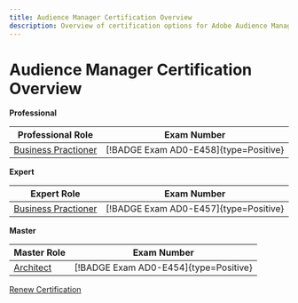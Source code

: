 ```yaml
---
title: Audience Manager Certification Overview
description: Overview of certification options for Adobe Audience Manager
---
```

# Audience Manager Certification Overview

**Professional**

| Professional Role | Exam Number |
|--- |--- |
| [Business Practioner](/help/certifications/aam/aam-p-business.md) | [!BADGE Exam AD0-E458]{type=Positive} |

**Expert**

| Expert Role | Exam Number |
|--- |--- |
| [Business Practioner](/help/certifications/aam/aam-e-business.md) | [!BADGE Exam AD0-E457]{type=Positive} |

**Master**

| Master Role | Exam Number |
|--- |--- |
| [Architect](/help/certifications/aam/aam-m-architect.md) | [!BADGE Exam AD0-E454]{type=Positive} |

[Renew Certification](/help/certifications/aam/aam-renew.md)

